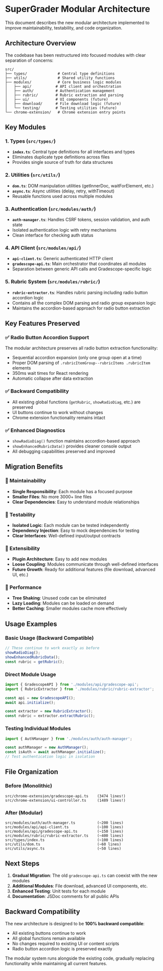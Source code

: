 # SuperGrader Modular Architecture

This document describes the new modular architecture implemented to improve maintainability, testability, and code organization.

## Architecture Overview

The codebase has been restructured into focused modules with clear separation of concerns:

```
src/
├── types/              # Central type definitions
├── utils/              # Shared utility functions  
├── modules/            # Core business logic modules
│   ├── api/           # API client and orchestration
│   ├── auth/          # Authentication management
│   ├── rubric/        # Rubric extraction and parsing
│   ├── ui/            # UI components (future)
│   ├── download/      # File download logic (future)
│   └── testing/       # Testing utilities (future)
└── chrome-extension/   # Chrome extension entry points
```

## Key Modules

### 1. Types (`src/types/`)
- **`index.ts`**: Central type definitions for all interfaces and types
- Eliminates duplicate type definitions across files
- Provides single source of truth for data structures

### 2. Utilities (`src/utils/`)
- **`dom.ts`**: DOM manipulation utilities (getInnerDoc, waitForElement, etc.)
- **`async.ts`**: Async utilities (delay, retry, withTimeout)
- Reusable functions used across multiple modules

### 3. Authentication (`src/modules/auth/`)
- **`auth-manager.ts`**: Handles CSRF tokens, session validation, and auth state
- Isolated authentication logic with retry mechanisms
- Clean interface for checking auth status

### 4. API Client (`src/modules/api/`)
- **`api-client.ts`**: Generic authenticated HTTP client
- **`gradescope-api.ts`**: Main orchestrator that coordinates all modules
- Separation between generic API calls and Gradescope-specific logic

### 5. Rubric System (`src/modules/rubric/`)
- **`rubric-extractor.ts`**: Handles rubric parsing including radio button accordion logic
- Contains all the complex DOM parsing and radio group expansion logic
- Maintains the accordion-based approach for radio button extraction

## Key Features Preserved

### ✅ Radio Button Accordion Support
The modular architecture preserves all radio button extraction functionality:
- Sequential accordion expansion (only one group open at a time)
- Proper DOM parsing of `.rubricItemGroup--rubricItems .rubricItem` elements
- 350ms wait times for React rendering
- Automatic collapse after data extraction

### ✅ Backward Compatibility
- All existing global functions (`getRubric`, `showRadioDiag`, etc.) are preserved
- UI buttons continue to work without changes
- Chrome extension functionality remains intact

### ✅ Enhanced Diagnostics
- `showRadioDiag()` function maintains accordion-based approach
- `showEnhancedRubricData()` provides cleaner console output
- All debugging capabilities preserved and improved

## Migration Benefits

### 🎯 Maintainability
- **Single Responsibility**: Each module has a focused purpose
- **Smaller Files**: No more 3000+ line files
- **Clear Dependencies**: Easy to understand module relationships

### 🧪 Testability  
- **Isolated Logic**: Each module can be tested independently
- **Dependency Injection**: Easy to mock dependencies for testing
- **Clear Interfaces**: Well-defined input/output contracts

### 🔄 Extensibility
- **Plugin Architecture**: Easy to add new modules
- **Loose Coupling**: Modules communicate through well-defined interfaces
- **Future Growth**: Ready for additional features (file download, advanced UI, etc.)

### 🚀 Performance
- **Tree Shaking**: Unused code can be eliminated
- **Lazy Loading**: Modules can be loaded on demand
- **Better Caching**: Smaller modules cache more effectively

## Usage Examples

### Basic Usage (Backward Compatible)
```javascript
// These continue to work exactly as before
showRadioDiag();
showEnhancedRubricData();
const rubric = getRubric();
```

### Direct Module Usage
```javascript
import { GradescopeAPI } from './modules/api/gradescope-api';
import { RubricExtractor } from './modules/rubric/rubric-extractor';

const api = new GradescopeAPI();
await api.initialize();

const extractor = new RubricExtractor();
const rubric = extractor.extractRubric();
```

### Testing Individual Modules
```javascript
import { AuthManager } from './modules/auth/auth-manager';

const authManager = new AuthManager();
const isAuth = await authManager.initialize();
// Test authentication logic in isolation
```

## File Organization

### Before (Monolithic)
```
src/chrome-extension/gradescope-api.ts    (3474 lines!)
src/chrome-extension/ui-controller.ts     (1489 lines!)
```

### After (Modular)
```
src/modules/auth/auth-manager.ts          (~200 lines)
src/modules/api/api-client.ts             (~100 lines)
src/modules/api/gradescope-api.ts         (~150 lines)
src/modules/rubric/rubric-extractor.ts    (~400 lines)
src/types/index.ts                        (~100 lines)
src/utils/dom.ts                          (~60 lines)
src/utils/async.ts                        (~50 lines)
```

## Next Steps

1. **Gradual Migration**: The old `gradescope-api.ts` can coexist with the new modules
2. **Additional Modules**: File download, advanced UI components, etc.
3. **Enhanced Testing**: Unit tests for each module
4. **Documentation**: JSDoc comments for all public APIs

## Backward Compatibility

The new architecture is designed to be **100% backward compatible**:
- All existing buttons continue to work
- All global functions remain available  
- No changes required to existing UI or content scripts
- Radio button accordion logic is preserved exactly

The modular system runs alongside the existing code, gradually replacing functionality while maintaining all current features. 
